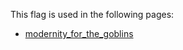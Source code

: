 This flag is used in the following pages:
 - [modernity_for_the_goblins](../events/modernity_for_the_goblins.md)
